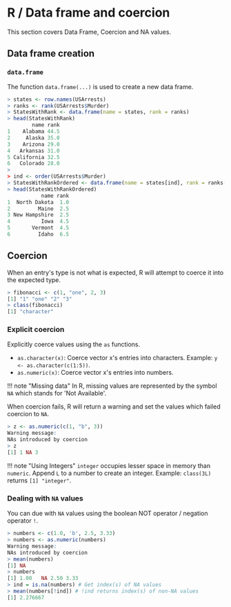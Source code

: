 # R / Data frame and coercion
This section covers Data Frame, Coercion and NA values.

## Data frame creation
### `data.frame`
The function `data.frame(...)` is used to create a new data frame.

```r
> states <- row.names(USArrests)
> ranks <- rank(USArrests$Murder)
> StatesWithRank <- data.frame(name = states, rank = ranks)
> head(StatesWithRank)
        name rank
1    Alabama 44.5
2     Alaska 35.0
3    Arizona 29.0
4   Arkansas 31.0
5 California 32.5
6   Colorado 28.0
>
> ind <- order(USArrests$Murder)
> StatesWithRankOrdered <- data.frame(name = states[ind], rank = ranks[ind])
> head(StatesWithRankOrdered)
           name rank
1  North Dakota  1.0
2         Maine  2.5
3 New Hampshire  2.5
4          Iowa  4.5
5       Vermont  4.5
6         Idaho  6.5
```

## Coercion
When an entry's type is not what is expected, R will attempt to coerce it into the expected type.
```r
> fibonacci <- c(1, "one", 2, 3)
[1] "1" "one" "2" "3"
> class(fibonacci)
[1] "character"
```

### Explicit coercion
Explicitly coerce values using the `as` functions.

* `as.character(x)`: Coerce vector x's entries into characters. Example: `y <- as.character(c(1:5))`.
* `as.numeric(x)`: Coerce vector x's entries into numbers.

!!! note "Missing data"
    In R, missing values are represented by the symbol `NA` which stands for 'Not Available'.

When coercion fails, R will return a warning and set the values which failed coercion to `NA`.

```r
> z <- as.numeric(c(1, "b", 3))
Warning message:
NAs introduced by coercion
> z
[1] 1 NA 3
```

!!! note "Using Integers"
    `integer` occupies lesser space in memory than `numeric`. Append `L` to a number to create an integer. Example: `class(3L)` returns `[1] "integer"`.

### Dealing with `NA` values
You can due with `NA` values using the boolean NOT operator / negation operator `!`.

```r
> numbers <- c(1.0, 'b', 2.5, 3.33)
> numbers <- as.numeric(numbers)
Warning message:
NAs introduced by coercion
> mean(numbers)
[1] NA
> numbers
[1] 1.00   NA 2.50 3.33
> ind = is.na(numbers) # Get index(s) of NA values
> mean(numbers[!ind]) # !ind returns index(s) of non-NA values
[1] 2.276667
```

